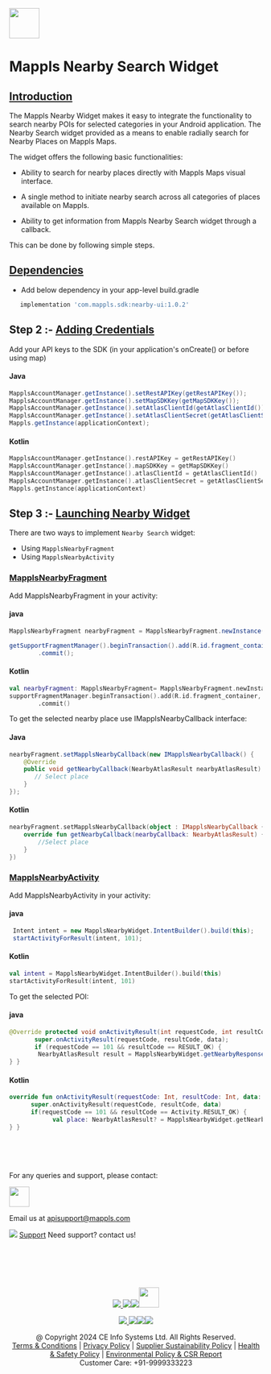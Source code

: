 [<img src="https://about.mappls.com/images/mappls-b-logo.svg" height="60"/> </p>](https://www.mapmyindia.com/api)
# Mappls Nearby Search Widget

## [Introduction]()

The Mappls Nearby Widget makes it easy to integrate the functionality to search nearby POIs for selected categories in your Android application. The Nearby Search widget provided as a means to enable radially search for Nearby Places on Mappls Maps.

The widget offers the following basic functionalities:

- Ability to search for nearby places directly with Mappls Maps visual interface.

- A single method to initiate nearby search across all categories of places available on Mappls.

- Ability to get information from Mappls Nearby Search widget through a callback.

This can be done by following simple steps.

	
## [Dependencies]()

- Add below dependency in your app-level build.gradle	
~~~groovy	
   implementation 'com.mappls.sdk:nearby-ui:1.0.2'
~~~

## Step 2 :-  [Adding Credentials]()

Add your API keys to the SDK (in your application's onCreate() or before using map)

#### Java	
```java	
MapplsAccountManager.getInstance().setRestAPIKey(getRestAPIKey());  	
MapplsAccountManager.getInstance().setMapSDKKey(getMapSDKKey());  		
MapplsAccountManager.getInstance().setAtlasClientId(getAtlasClientId());  	
MapplsAccountManager.getInstance().setAtlasClientSecret(getAtlasClientSecret());  	
Mappls.getInstance(applicationContext);
```
#### Kotlin	
```kotlin	
MapplsAccountManager.getInstance().restAPIKey = getRestAPIKey()  	
MapplsAccountManager.getInstance().mapSDKKey = getMapSDKKey()  		
MapplsAccountManager.getInstance().atlasClientId = getAtlasClientId()  	
MapplsAccountManager.getInstance().atlasClientSecret = getAtlasClientSecret()	
Mappls.getInstance(applicationContext)
```

  
## Step 3 :-  [Launching Nearby Widget]()

There are two ways to implement  `Nearby Search`  widget:

-   Using `MapplsNearbyFragment`
-   Using  `MapplsNearbyActivity`

### [MapplsNearbyFragment]()
Add MapplsNearbyFragment in your activity:

#### java
~~~java
MapplsNearbyFragment nearbyFragment = MapplsNearbyFragment.newInstance();

getSupportFragmentManager().beginTransaction().add(R.id.fragment_container, nearbyFragment, MapplsNearbyFragment.class.getSimpleName())  
        .commit();  
~~~

#### Kotlin
~~~kotlin
val nearbyFragment: MapplsNearbyFragment= MapplsNearbyFragment.newInstance()
supportFragmentManager.beginTransaction().add(R.id.fragment_container, nearbyFragment, MapplsNearbyFragment::class.java.simpleName)  
        .commit()
~~~

To get the selected nearby place use IMapplsNearbyCallback interface:
#### Java
~~~java
nearbyFragment.setMapplsNearbyCallback(new IMapplsNearbyCallback() {  
    @Override  
    public void getNearbyCallback(NearbyAtlasResult nearbyAtlasResult) {  
       // Select place
    }    
});
~~~
#### Kotlin
~~~kotlin
nearbyFragment.setMapplsNearbyCallback(object : IMapplsNearbyCallback {  
    override fun getNearbyCallback(nearbyCallback: NearbyAtlasResult) {  
        //Select place  
    }  
})
~~~

### [MapplsNearbyActivity]()
Add MapplsNearbyActivity in your activity:  
####  java  
~~~java  
 Intent intent = new MapplsNearbyWidget.IntentBuilder().build(this);   
 startActivityForResult(intent, 101);  
~~~  
  
####  Kotlin  
  
~~~kotlin  
val intent = MapplsNearbyWidget.IntentBuilder().build(this)   
startActivityForResult(intent, 101)  
~~~  
  
To get the selected POI:  
####  java  
  
~~~java  
@Override protected void onActivityResult(int requestCode, int resultCode, @Nullable Intent data) {    
       super.onActivityResult(requestCode, resultCode, data);    
       if (requestCode == 101 && resultCode == RESULT_OK) {    
        NearbyAtlasResult result = MapplsNearbyWidget.getNearbyResponse(data);    
} }  
~~~  
  
####  Kotlin  
  
~~~kotlin  
override fun onActivityResult(requestCode: Int, resultCode: Int, data: Intent?) {    
      super.onActivityResult(requestCode, resultCode, data)    
      if(requestCode == 101 && resultCode == Activity.RESULT_OK) {    
            val place: NearbyAtlasResult? = MapplsNearbyWidget.getNearbyResponse(data!!)              
} }  
~~~  
<br><br><br>

For any queries and support, please contact: 

[<img src="https://about.mappls.com/images/mappls-logo.svg" height="40"/> </p>](https://about.mappls.com/api/)
Email us at [apisupport@mappls.com](mailto:apisupport@mappls.com)


![](https://www.mapmyindia.com/api/img/icons/support.png)
[Support](https://about.mappls.com/contact/)
Need support? contact us!

<br></br>
<br></br>

[<p align="center"> <img src="https://www.mapmyindia.com/api/img/icons/stack-overflow.png"/> ](https://stackoverflow.com/questions/tagged/mappls-api)[![](https://www.mapmyindia.com/api/img/icons/blog.png)](https://about.mappls.com/blog/)[![](https://www.mapmyindia.com/api/img/icons/gethub.png)](https://github.com/Mappls-api)[<img src="https://mmi-api-team.s3.ap-south-1.amazonaws.com/API-Team/npm-logo.one-third%5B1%5D.png" height="40"/> </p>](https://www.npmjs.com/org/mapmyindia) 



[<p align="center"> <img src="https://www.mapmyindia.com/june-newsletter/icon4.png"/> ](https://www.facebook.com/Mapplsofficial)[![](https://www.mapmyindia.com/june-newsletter/icon2.png)](https://twitter.com/mappls)[![](https://www.mapmyindia.com/newsletter/2017/aug/llinkedin.png)](https://www.linkedin.com/company/mappls/)[![](https://www.mapmyindia.com/june-newsletter/icon3.png)](https://www.youtube.com/channel/UCAWvWsh-dZLLeUU7_J9HiOA)




<div align="center">@ Copyright 2024 CE Info Systems Ltd. All Rights Reserved.</div>

<div align="center"> <a href="https://about.mappls.com/api/terms-&-conditions">Terms & Conditions</a> | <a href="https://about.mappls.com/about/privacy-policy">Privacy Policy</a> | <a href="https://about.mappls.com/pdf/mapmyIndia-sustainability-policy-healt-labour-rules-supplir-sustainability.pdf">Supplier Sustainability Policy</a> | <a href="https://about.mappls.com/pdf/Health-Safety-Management.pdf">Health & Safety Policy</a> | <a href="https://about.mappls.com/pdf/Environment-Sustainability-Policy-CSR-Report.pdf">Environmental Policy & CSR Report</a>

<div align="center">Customer Care: +91-9999333223</div>

